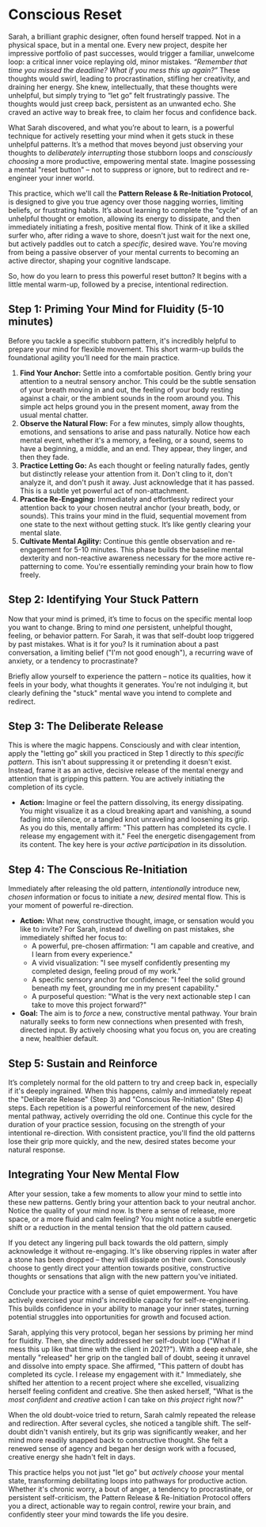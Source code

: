 # Conscious Reset

Sarah, a brilliant graphic designer, often found herself trapped. Not in a physical space, but in a mental one. Every new project, despite her impressive portfolio of past successes, would trigger a familiar, unwelcome loop: a critical inner voice replaying old, minor mistakes. *“Remember that time you missed the deadline? What if you mess this up again?”* These thoughts would swirl, leading to procrastination, stifling her creativity, and draining her energy. She knew, intellectually, that these thoughts were unhelpful, but simply trying to “let go” felt frustratingly passive. The thoughts would just creep back, persistent as an unwanted echo. She craved an active way to break free, to claim her focus and confidence back.

What Sarah discovered, and what you’re about to learn, is a powerful technique for actively resetting your mind when it gets stuck in these unhelpful patterns. It’s a method that moves beyond just observing your thoughts to *deliberately interrupting* those stubborn loops and *consciously choosing* a more productive, empowering mental state. Imagine possessing a mental "reset button" – not to suppress or ignore, but to redirect and re-engineer your inner world.

This practice, which we'll call the **Pattern Release & Re-Initiation Protocol**, is designed to give you true agency over those nagging worries, limiting beliefs, or frustrating habits. It’s about learning to complete the "cycle" of an unhelpful thought or emotion, allowing its energy to dissipate, and then immediately initiating a fresh, positive mental flow. Think of it like a skilled surfer who, after riding a wave to shore, doesn't just wait for the next one, but actively paddles out to catch a *specific*, desired wave. You're moving from being a passive observer of your mental currents to becoming an active director, shaping your cognitive landscape.

So, how do you learn to press this powerful reset button? It begins with a little mental warm-up, followed by a precise, intentional redirection.

## **Step 1: Priming Your Mind for Fluidity (5-10 minutes)**

Before you tackle a specific stubborn pattern, it's incredibly helpful to prepare your mind for flexible movement. This short warm-up builds the foundational agility you’ll need for the main practice.

1.  **Find Your Anchor:** Settle into a comfortable position. Gently bring your attention to a neutral sensory anchor. This could be the subtle sensation of your breath moving in and out, the feeling of your body resting against a chair, or the ambient sounds in the room around you. This simple act helps ground you in the present moment, away from the usual mental chatter.
2.  **Observe the Natural Flow:** For a few minutes, simply allow thoughts, emotions, and sensations to arise and pass naturally. Notice how each mental event, whether it's a memory, a feeling, or a sound, seems to have a beginning, a middle, and an end. They appear, they linger, and then they fade.
3.  **Practice Letting Go:** As each thought or feeling naturally fades, gently but distinctly release your attention from it. Don't cling to it, don't analyze it, and don't push it away. Just acknowledge that it has passed. This is a subtle yet powerful act of non-attachment.
4.  **Practice Re-Engaging:** Immediately and effortlessly redirect your attention back to your chosen neutral anchor (your breath, body, or sounds). This trains your mind in the fluid, sequential movement from one state to the next without getting stuck. It’s like gently clearing your mental slate.
5.  **Cultivate Mental Agility:** Continue this gentle observation and re-engagement for 5-10 minutes. This phase builds the baseline mental dexterity and non-reactive awareness necessary for the more active re-patterning to come. You're essentially reminding your brain how to flow freely.

## **Step 2: Identifying Your Stuck Pattern**

Now that your mind is primed, it’s time to focus on the specific mental loop you want to change. Bring to mind *one* persistent, unhelpful thought, feeling, or behavior pattern. For Sarah, it was that self-doubt loop triggered by past mistakes. What is it for you? Is it rumination about a past conversation, a limiting belief ("I'm not good enough"), a recurring wave of anxiety, or a tendency to procrastinate?

Briefly allow yourself to experience the pattern – notice its qualities, how it feels in your body, what thoughts it generates. You're not indulging it, but clearly defining the "stuck" mental wave you intend to complete and redirect.

## **Step 3: The Deliberate Release**

This is where the magic happens. Consciously and with clear intention, apply the "letting go" skill you practiced in Step 1 directly to *this specific pattern*. This isn't about suppressing it or pretending it doesn't exist. Instead, frame it as an active, decisive release of the mental energy and attention that is gripping this pattern. You are actively initiating the completion of its cycle.

*   **Action:** Imagine or feel the pattern dissolving, its energy dissipating. You might visualize it as a cloud breaking apart and vanishing, a sound fading into silence, or a tangled knot unraveling and loosening its grip. As you do this, mentally affirm: "This pattern has completed its cycle. I release my engagement with it." Feel the energetic disengagement from its content. The key here is your *active participation* in its dissolution.

## **Step 4: The Conscious Re-Initiation**

Immediately after releasing the old pattern, *intentionally* introduce new, *chosen* information or focus to initiate a *new, desired* mental flow. This is your moment of powerful re-direction.

*   **Action:** What new, constructive thought, image, or sensation would you like to invite? For Sarah, instead of dwelling on past mistakes, she immediately shifted her focus to:
    *   A powerful, pre-chosen affirmation: "I am capable and creative, and I learn from every experience."
    *   A vivid visualization: "I see myself confidently presenting my completed design, feeling proud of my work."
    *   A specific sensory anchor for confidence: "I feel the solid ground beneath my feet, grounding me in my present capability."
    *   A purposeful question: "What is the very next actionable step I can take to move this project forward?"
*   **Goal:** The aim is to *force* a new, constructive mental pathway. Your brain naturally seeks to form new connections when presented with fresh, directed input. By actively choosing what you focus on, you are creating a new, healthier default.

## **Step 5: Sustain and Reinforce**

It’s completely normal for the old pattern to try and creep back in, especially if it's deeply ingrained. When this happens, calmly and immediately repeat the "Deliberate Release" (Step 3) and "Conscious Re-Initiation" (Step 4) steps. Each repetition is a powerful reinforcement of the new, desired mental pathway, actively overriding the old one. Continue this cycle for the duration of your practice session, focusing on the strength of your intentional re-direction. With consistent practice, you'll find the old patterns lose their grip more quickly, and the new, desired states become your natural response.

## **Integrating Your New Mental Flow**

After your session, take a few moments to allow your mind to settle into these new patterns. Gently bring your attention back to your neutral anchor. Notice the quality of your mind now. Is there a sense of release, more space, or a more fluid and calm feeling? You might notice a subtle energetic shift or a reduction in the mental tension that the old pattern caused.

If you detect any lingering pull back towards the old pattern, simply acknowledge it without re-engaging. It's like observing ripples in water after a stone has been dropped – they will dissipate on their own. Consciously choose to gently direct your attention towards positive, constructive thoughts or sensations that align with the new pattern you've initiated.

Conclude your practice with a sense of quiet empowerment. You have actively exercised your mind's incredible capacity for self-re-engineering. This builds confidence in your ability to manage your inner states, turning potential struggles into opportunities for growth and focused action.

Sarah, applying this very protocol, began her sessions by priming her mind for fluidity. Then, she directly addressed her self-doubt loop ("What if I mess this up like that time with the client in 2021?"). With a deep exhale, she mentally "released" her grip on the tangled ball of doubt, seeing it unravel and dissolve into empty space. She affirmed, "This pattern of doubt has completed its cycle. I release my engagement with it." Immediately, she shifted her attention to a recent project where she excelled, visualizing herself feeling confident and creative. She then asked herself, "What is the *most confident* and *creative* action I can take on *this project* right now?"

When the old doubt-voice tried to return, Sarah calmly repeated the release and redirection. After several cycles, she noticed a tangible shift. The self-doubt didn't vanish entirely, but its grip was significantly weaker, and her mind more readily snapped back to constructive thought. She felt a renewed sense of agency and began her design work with a focused, creative energy she hadn't felt in days.

This practice helps you not just "let go" but *actively choose* your mental state, transforming debilitating loops into pathways for productive action. Whether it's chronic worry, a bout of anger, a tendency to procrastinate, or persistent self-criticism, the Pattern Release & Re-Initiation Protocol offers you a direct, actionable way to regain control, rewire your brain, and confidently steer your mind towards the life you desire.